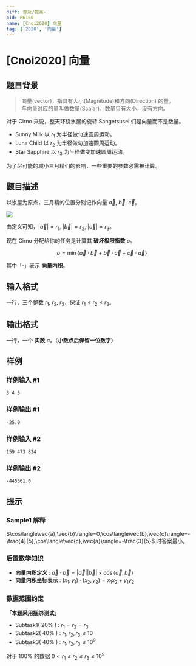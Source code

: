 ```yaml
---
diff: 普及/提高-
pid: P6160
name: [Cnoi2020] 向量
tag: ['2020', '向量']
---
```

# [Cnoi2020] 向量
## 题目背景

> 向量(vector)，指具有大小(Magnitude)和方向(Direction) 的量。  
> 与向量对应的量叫做数量(Scalar)，数量只有大小，没有方向。

对于 Cirno 来说，整天环绕氷屋的旋转 Sangetsusei 们是向量而不是数量。
 - Sunny Milk 以 $r_1$ 为半径做匀速圆周运动。
 - Luna Child 以 $r_2$ 为半径做匀加速圆周运动。
 - Star Sapphire 以 $r_3$ 为半径做变加速圆周运动。

为了尽可能的减小三月精们的影响，一些重要的参数必需被计算。
## 题目描述

以氷屋为原点，三月精的位置分别记作向量 $\vec{a}$, $\vec{b}$, $\vec{c}$。

![](https://cdn.luogu.com.cn/upload/image_hosting/j3u0l3no.png)

由定义可知，$|\vec{a}|=r_1$, $|\vec{b}|=r_2$, $|\vec{c}|=r_3$。

现在 Cirno 分配给你的任务是计算其 **破坏极限指数** $\sigma$。

$$\sigma=\min\{\vec{a}\cdot\vec{b}+\vec{b}\cdot\vec{c}+\vec{c}\cdot\vec{a}\}$$

其中「$\cdot$」表示 **向量内积**。
## 输入格式

一行，三个整数 $r_1$, $r_2$, $r_3$，保证 $r_1 \le r_2 \le r_3$。
## 输出格式

一行，一个 **实数** $\sigma$。（**小数点后保留一位数字**）
## 样例

### 样例输入 #1
```
3 4 5
```
### 样例输出 #1
```
-25.0
```
### 样例输入 #2
```
159 473 824 
```
### 样例输出 #2
```
-445561.0
```
## 提示

### Sample1 解释

$\cos\langle\vec{a},\vec{b}\rangle=0,\cos\langle\vec{b},\vec{c}\rangle=-\frac{4}{5},\cos\langle\vec{c},\vec{a}\rangle=-\frac{3}{5}$ 时答案最小。

### 后置数学知识
 - **向量内积定义** : $\vec{a}\cdot\vec{b}=|\vec{a}||\vec{b}|\times \cos\langle\vec{a},\vec{b}\rangle$
 - **向量内积坐标表示** : $(x_1,y_1)\cdot(x_2,y_2)=x_1x_2+y_1y_2$

### 数据范围约定

**「本题采用捆绑测试」**

 - Subtask1( $20\%$ ) : $r_1=r_2=r_3$
 - Subtask2( $40\%$ ) : $r_1,r_2,r_3 \le 10$
 - Subtask3( $40\%$ ) : $r_1,r_2,r_3 \le 10^9$

对于 $100\%$ 的数据 $0 < r_1 \le r_2 \le r_3 \le 10^9$
